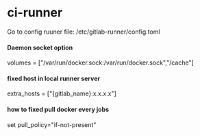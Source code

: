 # ci-runner


Go to config ruuner file:
/etc/gitlab-runner/config.toml


#### Daemon socket option
volumes = ["/var/run/docker.sock:/var/run/docker.sock","/cache"]

#### fixed host in local runner server
extra_hosts = ["{gitlab_name}:x.x.x.x"]

#### how to fixed pull docker every jobs
set pull_policy="if-not-present" 
